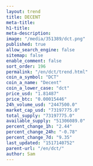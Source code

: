 ```yaml
---
layout: trend
title: DECENT
meta-title: 
h1-title: 
meta-description: 
image: "/media/351389/dct.png"
published: true
allow_search_engine: false
sitemap: false
enable_comment: false
sort_order: 196
permalink: "/en/dct/trend.html"
coin_a_symbol: "DCT"
coin_a_name: "Decent"
coin_a_lower_case: "dct"
price_usd: "1.81487"
price_btc: "0.00015446"
24h_volume_usd: "2447500.0"
market_cap_usd: "73197775.0"
total_supply: "73197775.0"
available_supply: "51306089.0"
percent_change_1h: "2.44"
percent_change_24h: "-0.78"
percent_change_7d: "9.35"
last_updated: "1517140752"
parent-url: "/en/dct/"
author: Sam
---
```


